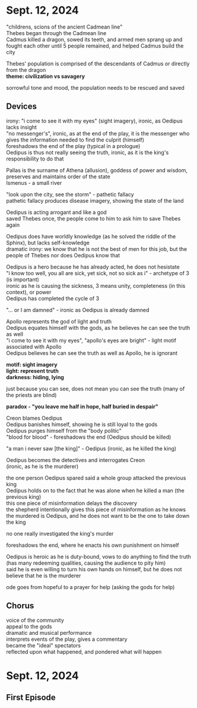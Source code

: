 # Sept. 12, 2024

"childrens, scions of the ancient Cadmean line"  
Thebes began through the Cadmean line  
Cadmus killed a dragon, sowed its teeth, and armed men sprang up and fought each other until 5 people remained, and helped Cadmus build the city  

Thebes' population is comprised of the descendants of Cadmus or directly from the dragon  
**theme: civilization vs savagery**  

sorrowful tone and mood, the population needs to be rescued and saved  

## Devices 
irony: "i come to see it with my eyes" (sight imagery), ironic, as Oedipus lacks insight  
"no messenger's", ironic, as at the end of the play, it is the messenger who gives the information needed to find the culprit (himself)  
foreshadows the end of the play (typical in a prologue)  
Oedipus is thus not really seeing the truth, ironic, as it is the king's responsibility to do that  

Pallas is the surname of Athena (allusion), goddess of power and wisdom, preserves and maintains order of the state  
Ismenus - a small river  

"look upon the city, see the storm" - pathetic fallacy  
pathetic fallacy produces disease imagery, showing the state of the land  

Oedipus is acting arrogant and like a god  
saved Thebes once, the people come to him to ask him to save Thebes again  

Oedipus does have worldly knowledge (as he solved the riddle of the Sphinx), but lacks self-knowledge  
dramatic irony: we know that he is not the best of men for this job, but the people of Thebes nor does Oedipus know that  

Oedipus is a hero because he has already acted, he does not hesistate  
"i know too well, you all are sick, yet sick, not so sick as i" - archetype of 3 (is important)  
ironic as he is causing the sickness, 3 means unity, completeness (in this context), or power  
Oedipus has completed the cycle of 3  

"... or I am damned" - ironic as Oedipus is already damned  

Apollo represents the god of light and truth  
Oedipus equates himself with the gods, as he believes he can see the truth as well  
"i come to see it with my eyes", "apollo's eyes are bright" - light motif associated with Apollo  
Oedipus believes he can see the truth as well as Apollo, he is ignorant  

**motif: sight imagery**  
**light: represent truth**  
**darkness: hiding, lying**  

just because you can see, does not mean you can see the truth (many of the priests are blind)  

**paradox - "you leave me half in hope, half buried in despair"**  

Creon blames Oedipus  
Oedipus banishes himself, showing he is still loyal to the gods  
Oedipus purges himself from the "body politic"  
"blood for blood" - foreshadows the end (Oedipus should be killed)  

"a man i never saw \[the king]" - Oedipus (ironic, as he killed the king)  

Oedipus becomes the detectives and interrogates Creon  
(ironic, as he is the murderer)  

the one person Oedipus spared said a whole group attacked the previous king  
Oedipus holds on to the fact that he was alone when he killed a man (the previous king)  
this one piece of misinformation delays the discovery  
the shepherd intentionally gives this piece of misinformation as he knows the murdered is Oedipus, and he does not want to be the one to take 
down the king  

no one really investigated the king's murder  

foreshadows the end, where he enacts his own punishment on himself  

Oedipus is heroic as he is duty-bound, vows to do anything to find the truth (has many redeeming qualities, causing the audience to pity him)  
said he is even willing to turn his own hands on himself, but he does not believe that he is the murderer  

ode goes from hopeful to a prayer for help (asking the gods for help)  

## Chorus 
voice of the community  
appeal to the gods  
dramatic and musical performance  
interprets events of the play, gives a commentary  
became the "ideal" spectators  
reflected upon what happened, and pondered what will happen  

# Sept. 12, 2024 

## First Episode
